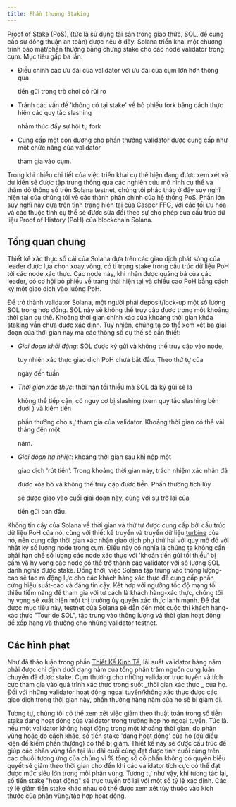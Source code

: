 ```yaml
---
title: Phần thưởng Staking
---
```


Proof of Stake \(PoS\), \(tức là sử dụng tài sản trong giao thức, SOL, để cung cấp sự đồng thuận an toàn) được nêu ở đây. Solana triển khai một chương trình bảo mật/phần thưởng bằng chứng stake cho các node validator trong cụm. Mục tiêu gấp ba lần:

- Điều chỉnh các ưu đãi của validator với ưu đãi của cụm lớn hơn thông qua

  tiền gửi trong trò chơi có rủi ro

- Tránh các vấn đề 'không có tại stake' về bỏ phiếu fork bằng cách thực hiện các quy tắc slashing

  nhằm thúc đẩy sự hội tụ fork

- Cung cấp một con đường cho phần thưởng validator được cung cấp như một chức năng của validator

  tham gia vào cụm.

Trong khi nhiều chi tiết của việc triển khai cụ thể hiện đang được xem xét và dự kiến ​​sẽ được tập trung thông qua các nghiên cứu mô hình cụ thể và thăm dò thông số trên Solana testnet, chúng tôi phác thảo ở đây suy nghĩ hiện tại của chúng tôi về các thành phần chính của hệ thống PoS. Phần lớn suy nghĩ này dựa trên tình trạng hiện tại của Casper FFG, với các tối ưu hóa và các thuộc tính cụ thể sẽ được sửa đổi theo sự cho phép của cấu trúc dữ liệu Proof of History \(PoH\) của blockchain Solana.

## Tổng quan chung

Thiết kế xác thực sổ cái của Solana dựa trên các giao dịch phát sóng của leader được lựa chọn xoay vòng, có tỉ trọng stake trong cấu trúc dữ liệu PoH tới các node xác thực. Các node này, khi nhận được quảng bá của các leader, có cơ hội bỏ phiếu về trạng thái hiện tại và chiều cao PoH bằng cách ký một giao dịch vào luồng PoH.

Để trở thành validator Solana, một người phải deposit/lock-up một số lượng SOL trong hợp đồng. SOL này sẽ không thể truy cập được trong một khoảng thời gian cụ thể. Khoảng thời gian chính xác của khoảng thời gian khóa staking vẫn chưa được xác định. Tuy nhiên, chúng ta có thể xem xét ba giai đoạn của thời gian này mà các thông số cụ thể sẽ cần thiết:

- _Giai đoạn khởi động_: SOL được ký gửi và không thể truy cập vào node,

  tuy nhiên xác thực giao dịch PoH chưa bắt đầu. Theo thứ tự của

  ngày đến tuần

- _Thời gian xác thực_: thời hạn tối thiểu mà SOL đã ký gửi sẽ là

  không thể tiếp cận, có nguy cơ bị slashing \(xem quy tắc slashing bên dưới \) và kiếm tiền

  phần thưởng cho sự tham gia của validator. Khoảng thời gian có thể vài tháng đến một

  năm.

- _Giai đoạn hạ nhiệt_: khoảng thời gian sau khi nộp một

  giao dịch 'rút tiền'. Trong khoảng thời gian này, trách nhiệm xác nhận đã

  được xóa bỏ và không thể truy cập được tiền. Phần thưởng tích lũy

  sẽ được giao vào cuối giai đoạn này, cùng với sự trở lại của

  tiền gửi ban đầu.

Không tin cậy của Solana về thời gian và thứ tự được cung cấp bởi cấu trúc dữ liệu PoH của nó, cùng với thiết kế truyền và truyền dữ liệu [turbine](https://www.youtube.com/watch?v=qt_gDRXHrHQ&t=1s) của nó, nên cung cấp thời gian xác nhận giao dịch phụ thứ hai với quy mô đó với nhật ký số lượng node trong cụm. Điều này có nghĩa là chúng ta không cần phải hạn chế số lượng các node xác thực với 'khoản tiền gửi tối thiểu' bị cấm và hy vọng các node có thể trở thành các validator với số lượng SOL danh nghĩa được stake. Đồng thời, việc Solana tập trung vào thông lượng-cao sẽ tạo ra động lực cho các khách hàng xác thực để cung cấp phần cứng hiệu suất-cao và đáng tin cậy. Kết hợp với ngưỡng tốc độ mạng tối thiểu tiềm năng để tham gia với tư cách là khách hàng-xác thực, chúng tôi hy vọng sẽ xuất hiện một thị trường ủy quyền xác thực lành mạnh. Để đạt được mục tiêu này, testnet của Solana sẽ dẫn đến một cuộc thi khách hàng-xác thực "Tour de SOL", tập trung vào thông lượng và thời gian hoạt động để xếp hạng và thưởng cho những validator testnet.

## Các hình phạt

Như đã thảo luận trong phần [Thiết Kế Kinh Tế](ed_overview/ed_overview.md), lãi suất validator hàng năm phải được chỉ định dưới dạng hàm của tổng phần trăm nguồn cung luân chuyển đã được stake. Cụm thưởng cho những validator trực tuyến và tích cực tham gia vào quá trình xác thực trong suốt _thời gian xác thực _ của họ. Đối với những validator hoạt động ngoại tuyến/không xác thực được các giao dịch trong thời gian này, phần thưởng hàng năm của họ sẽ bị giảm đi.

Tương tự, chúng tôi có thể xem xét việc giảm theo thuật toán trong số tiền stake đang hoạt động của validator trong trường hợp họ ngoại tuyến. Tức là. nếu một validator không hoạt động trong một khoảng thời gian, do phân vùng hoặc do cách khác, số tiền stake 'đang hoạt động' của họ \(đủ điều kiện để kiếm phần thưởng\) có thể bị giảm. Thiết kế này sẽ được cấu trúc để giúp các phân vùng tồn tại lâu dài cuối cùng đạt được tính cuối cùng trên các chuỗi tương ứng của chúng vì % tổng số cổ phần không có quyền biểu quyết sẽ giảm theo thời gian cho đến khi các validator tích cực có thể đạt được mức siêu lớn trong mỗi phân vùng. Tương tự như vậy, khi tương tác lại, số tiền stake "hoạt động" sẽ trực tuyến trở lại với một số tỷ lệ xác định. Các tỷ lệ giảm tiền stake khác nhau có thể được xem xét tùy thuộc vào kích thước của phân vùng/tập hợp hoạt động.
